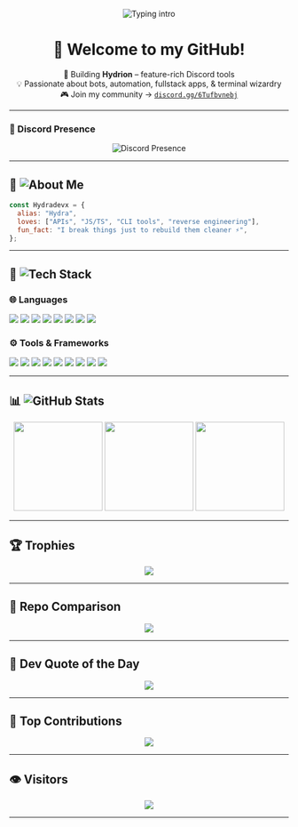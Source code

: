 <!-- prettier-ignore-start -->
<p align="center">
  <img src="https://readme-typing-svg.herokuapp.com?font=Fira+Code&weight=600&size=24&duration=4000&pause=1000&color=00FFD9&center=true&vCenter=true&width=600&lines=Hey+I'm+Hydradevx!;Crafting+Hydrion+Tools+%F0%9F%9A%80;Discord+Bot+Dev+%7C+Fullstack+Builder;Automation+%7C+APIs+%7C+Cross-Platform+Tools" alt="Typing intro" />
</p>

<h1 align="center">👋 Welcome to my GitHub!</h1>

<p align="center">
  🚀 Building <strong>Hydrion</strong> – feature-rich Discord tools<br>
  💡 Passionate about bots, automation, fullstack apps, & terminal wizardry<br>
  🎮 Join my community → <a href="https://discord.gg/6Tufbvnebj"><code>discord.gg/6Tufbvnebj</code></a>
</p>

---

### 📡 Discord Presence
<p align="center">
  <img src="https://lanyard.cnrad.dev/api/1251647487081709682" alt="Discord Presence">
</p>

---

## 🧠 <img src="https://readme-typing-svg.herokuapp.com?font=Fira+Code&size=20&duration=3000&pause=1000&color=00FFA2&center=false&vCenter=false&width=180&lines=About+Me" alt="About Me" />

```js
const Hydradevx = {
  alias: "Hydra",
  loves: ["APIs", "JS/TS", "CLI tools", "reverse engineering"],
  fun_fact: "I break things just to rebuild them cleaner ⚡",
};
```

---

## 🧰 <img src="https://readme-typing-svg.herokuapp.com?font=Fira+Code&size=20&duration=3000&pause=1000&color=00FFA2&center=false&vCenter=false&width=200&lines=Tech+Stack" alt="Tech Stack" />

### 🌐 Languages
<p>
  <img src="https://img.shields.io/badge/JavaScript-%23F7DF1E.svg?style=for-the-badge&logo=javascript&logoColor=black"/>
  <img src="https://img.shields.io/badge/TypeScript-%23007ACC.svg?style=for-the-badge&logo=typescript&logoColor=white"/>
  <img src="https://img.shields.io/badge/Python-%233776AB.svg?style=for-the-badge&logo=python&logoColor=white"/>
  <img src="https://img.shields.io/badge/C++-%2300599C.svg?style=for-the-badge&logo=c%2B%2B&logoColor=white"/>
  <img src="https://img.shields.io/badge/C%23-%23239120.svg?style=for-the-badge&logo=csharp&logoColor=white"/>
  <img src="https://img.shields.io/badge/Lua-%232C2D72.svg?style=for-the-badge&logo=lua&logoColor=white"/>
  <img src="https://img.shields.io/badge/Markdown-%23000000.svg?style=for-the-badge&logo=markdown&logoColor=white"/>
  <img src="https://img.shields.io/badge/Bash-%23121011.svg?style=for-the-badge&logo=gnu-bash&logoColor=white"/>
</p>

### ⚙️ Tools & Frameworks
<p>
  <img src="https://img.shields.io/badge/Node.js-%236DA55F.svg?style=for-the-badge&logo=node.js&logoColor=white"/>
  <img src="https://img.shields.io/badge/React-%2361DAFB.svg?style=for-the-badge&logo=react&logoColor=black"/>
  <img src="https://img.shields.io/badge/MongoDB-%2347A248.svg?style=for-the-badge&logo=mongodb&logoColor=white"/>
  <img src="https://img.shields.io/badge/Vercel-%23000000.svg?style=for-the-badge&logo=vercel&logoColor=white"/>
  <img src="https://img.shields.io/badge/TailwindCSS-%2338B2AC.svg?style=for-the-badge&logo=tailwind-css&logoColor=white"/>
  <img src="https://img.shields.io/badge/Electron-%231970.svg?style=for-the-badge&logo=electron&logoColor=white"/>
  <img src="https://img.shields.io/badge/Flask-%23000.svg?style=for-the-badge&logo=flask&logoColor=white"/>
  <img src="https://img.shields.io/badge/ESLint-%234B3263.svg?style=for-the-badge&logo=eslint&logoColor=white"/>
  <img src="https://img.shields.io/badge/Prettier-%23F7B93E.svg?style=for-the-badge&logo=prettier&logoColor=black"/>
</p>

---

## 📊 <img src="https://readme-typing-svg.herokuapp.com?font=Fira+Code&size=20&duration=3000&pause=1000&color=00FFA2&center=false&vCenter=false&width=200&lines=GitHub+Stats" alt="GitHub Stats" />

<p align="center">
  <img src="https://github-readme-stats.vercel.app/api?username=Hydradevx&show_icons=true&theme=onedark&hide_border=false" height="160"/>
  <img src="https://github-readme-streak-stats.herokuapp.com/?user=Hydradevx&theme=onedark&hide_border=false" height="160"/>
  <img src="https://github-readme-stats.vercel.app/api/top-langs/?username=Hydradevx&layout=compact&theme=onedark&hide_border=false" height="160"/>
</p>

---

## 🏆 Trophies
<p align="center">
  <img src="https://github-profile-trophy.vercel.app/?username=Hydradevx&theme=onedark&no-frame=false&margin-w=10"/>
</p>

---

## 🌟 Repo Comparison
<p align="center">
  <img src="https://api.star-history.com/svg?repos=Hydradevx/Hydrion-S3LFB0T,Hydradevx/Hydrion-OwO-Farmbot&type=Date"/>
</p>

---

## 💬 Dev Quote of the Day
<p align="center">
  <img src="https://quotes-github-readme.vercel.app/api?type=horizontal&theme=onedark"/>
</p>

---

## 🚀 Top Contributions
<p align="center">
  <img src="https://github-contributor-stats.vercel.app/api?username=Hydradevx&limit=5&theme=onedark&combine_all_yearly_contributions=true"/>
</p>

---

## 👁️ Visitors
<p align="center">
  <img src="https://visitcount.itsvg.in/api?id=Hydradevx&icon=2&color=blue"/>
</p>

---

<!-- Made with ⚡ by Hydradevx -->
<!-- prettier-ignore-end -->